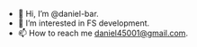 - 👋 Hi, I’m @daniel-bar.
- 👀 I’m interested in FS development.
- 📫 How to reach me daniel45001@gmail.com.

<!---
daniel-bar/daniel-bar is a ✨ special ✨ repository because its `README.md` (this file) appears on your GitHub profile.
You can click the Preview link to take a look at your changes.
--->
